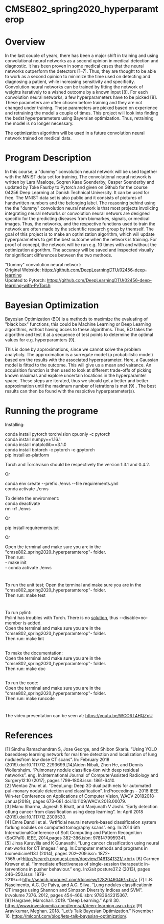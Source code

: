 # CMSE802_spring2020_hyperparamterop

# Overview #

In the last couple of years, there has been a major shift in training and using
convolutional neural networks as a second opinion in medical detection and
diagnostic. It has been proven in some medical cases that the neural networks 
outperform the detectors [1–7]. Thus, they are thought to be able to work as a second 
opinion to minimize the time used on detecting and diagnosing a patient, while
increasing sensitivity and specificity. Convolution neural networks can be
trained by fitting the network of weights iteratively to a wished outcome by a 
known input [8]. For each convolution neural networks, a few hyperparameters have 
to be picked [8]. These parameters are often chosen before training and they are 
not changed under training. These parameters are picked based on experience and
retraining the model a couple of times. This project will look into finding the bedst 
hyperparameters using Bayersian optimization. Thus, retraining the model is no longer necessary. 

The optimization algorithm will be used in a future convolution neural network 
trained on medical data.  

# Program Description #

In this course, a "dummy" convolution neural network will be used together with 
the MNIST data set for training. The convolutional neural network is written by 
Lars Maaloqe, Soqren Kaae Soenderby, Casper Soenderby and updated by Toke Faurby 
to Pytorch and given on Github for the course 04256 Deep Learning at Danish 
Technical University. It can be used for free. The MNIST data set is also 
public and it consists of pictures of handwritten numbers and the belonging 
label. The reasoning behind using the the "dummy" convolution neural network 
is that most projects involicing integrating neural networks or convolution neural 
networs are designed specific for the predicting diseases from biomarkes, signals, 
or medical images. Thus, the networks, and the respective functions used to train the 
network are often made by the scientific research group by themself. 
The goal of this project is to make an optimization algorithm, which will 
update hyperparameters to get the best outcome when the network is training. For proof 
of concept, the network will be run e.g. 10 times with and without the 
optimization algorithm. The accuracy will be saved and inspected visually for 
significant differences between the two methods.

"Dummy" convolution neural networt: <br/>
Original Webside: https://github.com/DeepLearningDTU/02456-deep-learning<br/>
Updated to Pytorch: https://github.com/DeepLearningDTU/02456-deep-learning-with-PyTorch

# Bayesian Optimization #

Bayesian Optimization (BO) is a methods to maximize the evaluating of "black 
box" functions, this could be Machine Learning or Deep Learning algorithms, 
without having acces to these algorithms. Thus, BO takes the algorithm and test 
it at a sequence of test points to determine the optimal values for e.g. 
hyperparamters [9].

This is done by approximations, since we cannot solve the problem analyticly. 
The approximation is a surregate model (a probabilistic model) based om the 
results with the associated hyperparameter. Here, a Gaussian model is fitted to 
the outcome. This will give us a mean and vairance. An acquisition function is 
then used to look at different trade-offs of picking known maximas and explore 
uncertain locations in the hyperparamter space. These steps are iterated, thus 
we should get a better and better approximation until the maximum number of 
ietrations is met [9] . The best results can then be found with the respictive 
hyperparameter(s).


# Running the programe #

Installing: 

conda install pytorch torchvision cpuonly -c pytorch<br/>
conda install numpy==1.16.1<br/>
conda install matplotlib==3.1.0<br/>
conda install botorch -c pytorch -c gpytorch<br/>
pip install ax-platform<br/>

Torch and Torchvison should be respectively the version  1.3.1
and 0.4.2.


Or 

conda env create --prefix ./envs --file requirements.yml<br/>
conda activate ./envs<br/>

To delete the environment: <br/>
conda deactivate<br/>
rm -rf ./envs<br/>

Or <br/>

pip install requirements.txt  <br/>

Or

Open the terminal and make sure you are in the 
"cmse802_spring2020_hyperparamterop"- folder. <br/>
Then run:  <br/>
    - make init  <br/>
    - conda activate ./envs  <br/>


# #

To run the unit test;
Open the terminal and make sure you are in the 
"cmse802_spring2020_hyperparamterop"- folder. <br/>
Then run: make test

# #
To run pylint:<br/>
Pylint has troubles with Torch. There is no
[solution](https://github.com/pytorch/pytorch/issues/701), thus
--disable=no-member is added.<br/>
Open the terminal and make sure you are in the 
"cmse802_spring2020_hyperparamterop"- folder. <br/>
Then run: make lint

##

To make the documentation:<br/>
Open the terminal and make sure you are in the 
"cmse802_spring2020_hyperparamterop"- folder. <br/>
Then run: make doc

##

To run the code:<br/>
Open the terminal and make sure you are in the 
"cmse802_spring2020_hyperparamterop"- folder. <br/>
Then run: make runcode

# #

The video presentation can be seen at: https://youtu.be/WCORT4HQZpU

# References #

[1] Sindhu Ramachandran S, Jose George, and Shibon Skaria. “Using YOLO baseddeep learning network for real time detection and localization of lung nodulesfrom low dose CT scans”. In: February 2018 (2019).doi:10.1117/12.2293699.[14]Aiden Nibali, Zhen He, and Dennis Wollersheim. “Pulmonary nodule classifica-tion with deep residual networks”. eng. In:International Journal of ComputerAssisted Radiology and Surgery12.10 (2017), pages 1799–1808.issn: 1861-6410.<br/>
[2] Wentao Zhu et al. “DeepLung: Deep 3D dual path nets for automated pul-monary nodule detection and classification”. In:Proceedings - 2018 IEEE Win-ter Conference on Applications of Computer Vision, WACV 20182018-Janua(2018), pages 673–681.doi:10.1109/WACV.2018.00079.<br/>
[3] Manu Sharma, Jignesh S Bhatt, and Manjunath V Joshi. “Early detection oflung cancer from classification using deep learning”. In: April 2018 (2019).doi:10.1117/12.2309530.<br/>
[4] Emre Dandil et al. “Artificial neural network-based classification system forlung nodules on computed tomography scans”. eng. In:2014 6th InternationalConference of Soft Computing and Pattern Recognition (SoCPaR). IEEE, 2014,pages 382–386.isbn: 9781479959341.<br/>
[5] Jinsa Kuruvilla and K Gunavathi. “Lung cancer classification using neural net-works for CT images.” eng. In:Computer methods and programs in biomedicine113.1 (2014), pages 202–209.issn: 1872-7565.url:http://search.proquest.com/docview/1461341321/.<br/>
[6] Carmen Krewer et al. “Immediate effectiveness of single-session therapeutic in-terventions in pusher behaviour.” eng. In:Gait posture37.2 (2013), pages 246–250.issn: 1879-2219.url:http://search.proquest.com/docview/1282049046/.<br/>
[7] L.B. Nascimento, A.C. De Paiva, and A.C. Silva. “Lung nodules classificationin CT images using Shannon and Simpson Diversity Indices and SVM”. In:volume 7376. 2012, pages 454–466.isbn: 9783642315367.<br/>
[8] Hargrave, Marschall. 2019. “Deep Learning.” April 30. https://www.investopedia.com/terms/d/deep-learning.asp.<br/>
[9] Aravikumar, Meghan. 2018. "Let’s Talk Bayesian Optimization." November 16. https://mlconf.com/blog/lets-talk-bayesian-optimization/.
